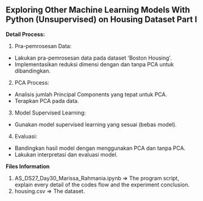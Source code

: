 <h2><b>Exploring Other Machine Learning Models With Python (Unsupervised) on Housing Dataset Part I </b></h2>


<b>Detail Process:</b>
1. Pra-pemrosesan Data:
- Lakukan pra-pemrosesan data pada dataset 'Boston Housing'.
- Implementasikan reduksi dimensi dengan dan tanpa PCA untuk dibandingkan.
2. PCA Process:
- Analisis jumlah Principal Components yang tepat untuk PCA.
- Terapkan PCA pada data.
3. Model Supervised Learning:
- Gunakan model supervised learning yang sesuai (bebas model).
4. Evaluasi:
- Bandingkan hasil model dengan menggunakan PCA dan tanpa PCA.
- Lakukan interpretasi dan evaluasi model.

<b>Files Information</b>
1. AS_DS27_Day30_Marissa_Rahmania.ipynb => The program script, explain every detail of the codes flow and the experiment conclusion.
2. housing.csv => The dataset.
